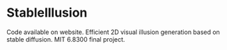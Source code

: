 # StableIllusion
Code available on website. Efficient 2D visual illusion generation based on stable diffusion. MIT 6.8300 final project.
